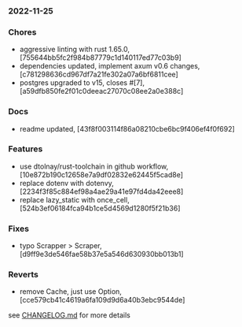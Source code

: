 ### 2022-11-25

### Chores
+ aggressive linting with rust 1.65.0, [755644bb5fc2f984b87779c1d140117ed77c03b9]
+ dependencies updated, implement axum v0.6 changes, [c781298636cd967df7a21fe302a07a6bf6811cee]
+ postgres upgraded to v15, closes #[7], [a59dfb850fe2f01c0deeac27070c08ee2a0e388c]

### Docs
+ readme updated, [43f8f003114f86a08210cbe6bc9f406ef4f0f692]

### Features
+ use dtolnay/rust-toolchain in github workflow, [10e872b190c12658e7a9df02832e62445f5cad8e]
+ replace dotenv with dotenvy, [2234f3f85c884ef98a4ae29a41e97fd4da42eee8]
+ replace lazy_static with once_cell, [524b3ef06184fca94b1ce5d4569d1280f5f21b36]

### Fixes
+ typo Scrapper > Scraper, [d9ff9e3de546fae58b37e5a546d630930bb013b1]

### Reverts
+ remove Cache<T>, just use Option<T>, [cce579cb41c4619a6fa109d9d6a40b3ebc9544de]



see <a href='https://github.com/mrjackwills/adsbdb/blob/main/CHANGELOG.md'>CHANGELOG.md</a> for more details
